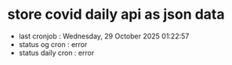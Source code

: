 # store covid daily api as json data

- last cronjob : Wednesday, 29 October 2025 01:22:57
- status og cron : error
- status daily cron : error
      
      